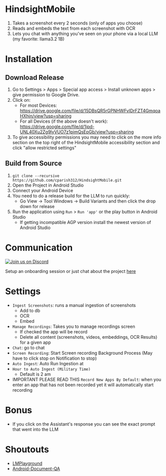 # HindsightMobile
1) Takes a screenshot every 2 seconds (only of apps you choose)
2) Reads and embeds the text from each screenshot with OCR
3) Lets you chat with anything you've seen on your phone via a local LLM (my favorite: llama3.2 1B)

# Installation
## Download Release
1) Go to Settings > Apps > Special app access > Install unknown apps > give permission to Google Drive.
2) Click on:
    * For most Devices: https://drive.google.com/file/d/15DBsQR5rGPNHWFvIDrFZT4GmqoaHXhjn/view?usp=sharing
    * For all Devices (if the above doesn't work): https://drive.google.com/file/d/1ipd-UNL40Xu2Zg9lyVUO7z1pimQsEpGb/view?usp=sharing
3) To give accessibility permissions you may need to click on the more info section on the top right of the HindsightMobile
accessibility section and click "allow restricted settings"

## Build from Source
1. `git clone --recursive https://github.com/cparish312/HindsightMobile.git`
2. Open the Project in Android Studio
3. Connect your Android Device
4. You need to do a release build for the LLM to run quickly:
   * Go View -> Tool Windows -> Build Variants and then click the drop down for release
5. Run the application using `Run` > `Run 'app'` or the play button in Android Studio
    * If getting incompatible AGP version install the newest version of Android Studio

# Communication
<a href="https://discord.gg/CmWWW94E">
    <img src="https://img.shields.io/discord/1285689349442109451?color=5865F2&logo=discord&logoColor=white&style=flat-square" alt="Join us on Discord">
</a>

Setup an onboarding session or just chat about the project [here](https://calendly.com/connorparish9)

# Settings
* `Ingest Screenshots`: runs a manual ingestion of screenshots
    * Add to db
    * OCR
    * Embed
* `Manage Recordings`: Takes you to manage recordings screen
  * If checked the app will be record
  * Delete all content (screenshots, videos, embeddings, OCR Results) for a given app
* `Chat`: go to chat
* `Screen Recording`: Start Screen recording Background Process (May have to click stop on Notification to stop)
* `Auto Ingest`: Auto Run Ingestion at
* `Hour to Auto Ingest (Military Time)`
    * Default is 2 am
* IMPORTANT PLEASE READ THIS `Record New Apps By Default`: when you enter an app that has not been
    recorded yet it will automatically start recording

# Bonus
* If you click on the Assistant's response you can see the exact prompt that went into the LLM

# Shoutouts
* [LMPlayground](https://github.com/andriydruk/LMPlayground/tree/main)
* [Android-Document-QA](https://github.com/shubham0204/Android-Document-QA/tree/main)